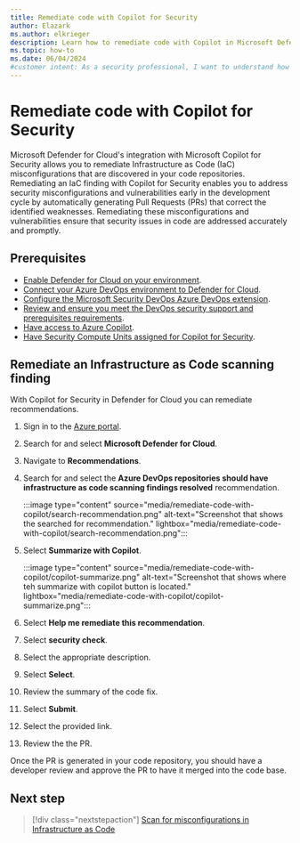 ```yaml
---
title: Remediate code with Copilot for Security
author: Elazark
ms.author: elkrieger
description: Learn how to remediate code with Copilot in Microsoft Defender for Cloud and improve your security posture.
ms.topic: how-to
ms.date: 06/04/2024
#customer intent: As a security professional, I want to understand how to use Copilot to remediate code in Defender for Cloud so that I can improve my security posture.
---
```


# Remediate code with Copilot for Security

Microsoft Defender for Cloud's integration with Microsoft Copilot for Security allows you to remediate Infrastructure as Code (IaC) misconfigurations that are discovered in your code repositories. Remediating an IaC finding with Copilot for Security enables you to address security misconfigurations and vulnerabilities early in the development cycle by automatically generating Pull Requests (PRs) that correct the identified weaknesses. Remediating these misconfigurations and vulnerabilities ensure that security issues in code are addressed accurately and promptly.

## Prerequisites

- [Enable Defender for Cloud on your environment](connect-azure-subscription.md).
- [Connect your Azure DevOps environment to Defender for Cloud](quickstart-onboard-devops.md).
- [Configure the Microsoft Security DevOps Azure DevOps extension](azure-devops-extension.yml).
- [Review and ensure you meet the DevOps security support and prerequisites requirements](devops-support.md).
- [Have access to Azure Copilot](../copilot/overview.md).
- [Have Security Compute Units assigned for Copilot for Security](/copilot/security/get-started-security-copilot).

## Remediate an Infrastructure as Code scanning finding

With Copilot for Security in Defender for Cloud you can remediate recommendations.

1. Sign in to the [Azure portal](https://portal.azure.com).

1. Search for and select **Microsoft Defender for Cloud**.

1. Navigate to **Recommendations**.

1. Search for and select the **Azure DevOps repositories should have infrastructure as code scanning findings resolved** recommendation.

    :::image type="content" source="media/remediate-code-with-copilot/search-recommendation.png" alt-text="Screenshot that shows the searched for recommendation." lightbox="media/remediate-code-with-copilot/search-recommendation.png":::

1. Select **Summarize with Copilot**.

    :::image type="content" source="media/remediate-code-with-copilot/copilot-summarize.png" alt-text="Screenshot that shows where teh summarize with copilot button is located." lightbox="media/remediate-code-with-copilot/copilot-summarize.png":::

1. Select **Help me remediate this recommendation**.

1. Select **security check**.

1. Select the appropriate description.
 
1. Select **Select**.

1. Review the summary of the code fix.

1. Select **Submit**.

1. Select the provided link.

1. Review the the PR.

Once the PR is generated in your code repository, you should have a developer review and approve the PR to have it merged into the code base.

## Next step

> [!div class="nextstepaction"]
> [Scan for misconfigurations in Infrastructure as Code](iac-vulnerabilities.md#view-details-and-remediation-information-for-applied-iac-rules)
